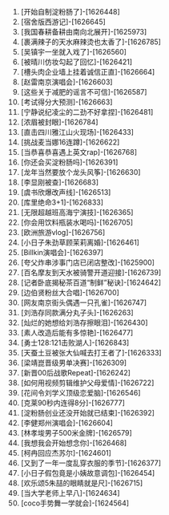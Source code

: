 
1. [开始自制淀粉肠了]-[1626448]
1. [宿舍版西游记]-[1626645]
1. [我国春耕备耕由南向北展开]-[1625973]
1. [裹满辣子的天水麻辣烫也太香了]-[1626785]
1. [吴镇宇一坐就入戏了]-[1626560]
1. [被晴川仿妆勾起了回忆]-[1626421]
1. [槽头肉企业墙上挂着诚信正直]-[1626664]
1. [赵雷南京演唱会]-[1626603]
1. [这些关于减肥的谣言不可信]-[1626587]
1. [考试得分大预测]-[1626663]
1. [宁静说纪凌尘的二劲不好拿捏]-[1626481]
1. [浓眉被封眼]-[1626784]
1. [直击四川雅江山火现场]-[1626433]
1. [挑战麦当娜16连蹲]-[1626622]
1. [当恭喜恭喜遇上英文rap]-[1626768]
1. [你还会买淀粉肠吗]-[1626391]
1. [龙年当然要放个龙头风筝]-[1626630]
1. [李显刚被查]-[1626683]
1. [虞书欣爆改声线]-[1626513]
1. [库里绝命3+1]-[1626833]
1. [无限超越班高海宁演技]-[1626365]
1. [你会用饮料瓶装水喝吗]-[1626705]
1. [欧洲旅游vlog]-[1626756]
1. [小日子朱劲草顾茉莉离婚]-[1626461]
1. [Billkin演唱会]-[1626397]
1. [夸父炸串涉事门店已闭店整改]-[1625900]
1. [百名摩友到天水被骑警开道迎接]-[1626739]
1. [记者卧底揭秘茶百道“制鲜”秘诀]-[1624642]
1. [边伯贤粉丝大合唱]-[1626700]
1. [网友南京街头偶遇一只孔雀]-[1626747]
1. [刘浩存同款满分丸子头]-[1626263]
1. [灿烂的她想给刘浩存擦眼泪]-[1626430]
1. [素人改造后能有多惊艳]-[1626477]
1. [勇士128:121击败湖人]-[1626843]
1. [天蚕土豆被张大仙喊去打王者了]-[1626333]
1. [梁靖崑晋级男单决赛]-[1626309]
1. [新晋00后战歌Repeat]-[1626242]
1. [如何用视频剪辑维护父母爱情]-[1626722]
1. [花间令刘学义顶级恋爱脑]-[1626546]
1. [克莱90秒内连得8分]-[1626777]
1. [淀粉肠创业还没开始就已结束]-[1626392]
1. [李健郑州演唱会]-[1626604]
1. [林孝埈男子500米金牌]-[1626579]
1. [我想我会开始想念你]-[1626468]
1. [柯冉回应杰苏尔]-[1624601]
1. [又到了一年一度乱穿衣服的季节]-[1626377]
1. [小日子假包竟是小姨故意调包]-[1626454]
1. [欢乐颂5朱喆的眼睛就是尺]-[1626715]
1. [当大学老师上早八]-[1624634]
1. [coco手势舞一学就会]-[1624564]